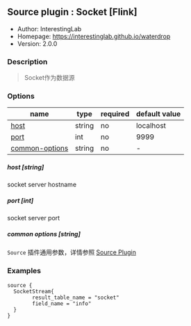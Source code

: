 ## Source plugin : Socket [Flink]

* Author: InterestingLab
* Homepage: https://interestinglab.github.io/waterdrop
* Version: 2.0.0

### Description
> Socket作为数据源

### Options
| name | type | required | default value |
| --- | --- | --- | --- |
| [host](#host-string) | string | no | localhost |
| [port](#port-int) | int | no | 9999 |
| [common-options](#common-options-string)| string | no | - |

##### host [string]

socket server hostname

##### port [int]

socket server port

##### common options [string]

`Source` 插件通用参数，详情参照 [Source Plugin](/zh-cn/v2/flink/configuration/source-plugins/)

### Examples
```
source {
  SocketStream{
        result_table_name = "socket"
        field_name = "info"
  }
}
```
